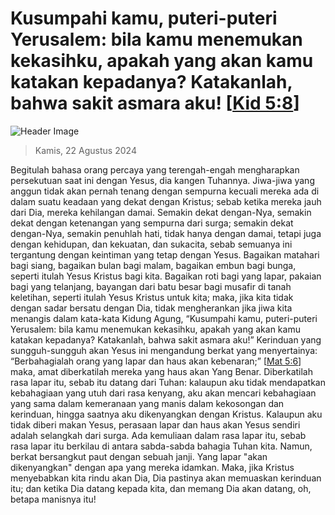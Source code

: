 
# Kusumpahi kamu, puteri-puteri Yerusalem: bila kamu menemukan kekasihku, apakah yang akan kamu katakan kepadanya? Katakanlah, bahwa sakit asmara aku! [[Kid 5:8](http://alkitab.sabda.org/?Kid%205:8)]

![Header Image](https://alkitab.app/slice/sunrise.jpg)

> Kamis, 22 Agustus 2024

Begitulah bahasa orang percaya yang terengah-engah mengharapkan persekutuan saat ini dengan Yesus, dia kangen Tuhannya. Jiwa-jiwa yang anggun tidak akan pernah tenang dengan sempurna kecuali mereka ada di dalam suatu keadaan yang dekat dengan Kristus; sebab ketika mereka jauh dari Dia, mereka kehilangan damai. Semakin dekat dengan-Nya, semakin dekat dengan ketenangan yang sempurna dari surga; semakin dekat dengan-Nya, semakin penuhlah hati, tidak hanya dengan damai, tetapi juga dengan kehidupan, dan kekuatan, dan sukacita, sebab semuanya ini tergantung dengan keintiman yang tetap dengan Yesus. Bagaikan matahari bagi siang, bagaikan bulan bagi malam, bagaikan embun bagi bunga, seperti itulah Yesus Kristus bagi kita. Bagaikan roti bagi yang lapar, pakaian bagi yang telanjang, bayangan dari batu besar bagi musafir di tanah keletihan, seperti itulah Yesus Kristus untuk kita; maka, jika kita tidak dengan sadar bersatu dengan Dia, tidak mengherankan jika jiwa kita menangis dalam kata-kata Kidung Agung, “Kusumpahi kamu, puteri-puteri Yerusalem: bila kamu menemukan kekasihku, apakah yang akan kamu katakan kepadanya? Katakanlah, bahwa sakit asmara aku!” Kerinduan yang sungguh-sungguh akan Yesus ini mengandung berkat yang menyertainya: “Berbahagialah orang yang lapar dan haus akan kebenaran;” [[Mat 5:6](http://alkitab.sabda.org/?Mat%205:6)] maka, amat diberkatilah mereka yang haus akan Yang Benar. Diberkatilah rasa lapar itu, sebab itu datang dari Tuhan: kalaupun aku tidak mendapatkan kebahagiaan yang utuh dari rasa kenyang, aku akan mencari kebahagiaan yang sama dalam kemeranaan yang manis dalam kekosongan dan kerinduan, hingga saatnya aku dikenyangkan dengan Kristus. Kalaupun aku tidak diberi makan Yesus, perasaan lapar dan haus akan Yesus sendiri adalah selangkah dari surga. Ada kemuliaan dalam rasa lapar itu, sebab rasa lapar itu berkilau di antara sabda-sabda bahagia Tuhan kita. Namun, berkat bersangkut paut dengan sebuah janji. Yang lapar "akan dikenyangkan" dengan apa yang mereka idamkan. Maka, jika Kristus menyebabkan kita rindu akan Dia, Dia pastinya akan memuaskan kerinduan itu; dan ketika Dia datang kepada kita, dan memang Dia akan datang, oh, betapa manisnya itu!
    
